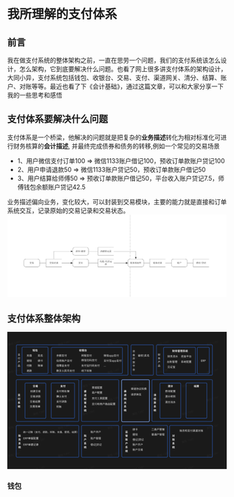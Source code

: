 # 我所理解的支付体系

## 前言
我在做支付系统的整体架构之前，一直在思劳一个问题，我们的支付系统该怎么设计，怎么架构，它到底要解决什么问题。也看了网上很多讲支付体系的架构设计，大同小异，支付系统包括钱包、收银台、交易、支付、渠道网关、清分、结算、账户、对账等等。最近也看了下《会计基础》，通过这篇文章，可以和大家分享一下我的一些思考和感悟

## 支付体系要解决什么问题
支付体系是一个桥梁，他解决的问题就是把复杂的**业务描述**转化为相对标准化可进行财务核算的**会计描述**, 并最终完成债券和债务的转移,例如一个常见的交易场景<br>
- 1、用户微信支付订单100   =>  微信1133账户借记100，预收订单款账户贷记100
- 2、用户申请退款50       =>   微信1133账户贷记50，预收订单款账户借记50
- 3、用户结算给师傅50     =>   预收订单款账户借记50，平台收入账户贷记7.5，师傅钱包余额账户贷记42.5

业务描述偏向业务，变化较大，可以封装到交易模块，主要的能力就是直接和订单系统交互，记录原始的交易记录和交易状态。
![Alt text](resources/image.png)

## 支付体系整体架构
![Alt text](resources/image-1.png)

### 钱包

